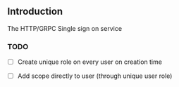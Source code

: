 ## Introduction

The HTTP/GRPC Single sign on service

### TODO

- [ ] Create unique role on every user on creation time
- [ ] Add scope directly to user (through unique user role)

